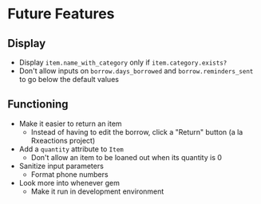 # Future Features

## Display

- Display `item.name_with_category` only if `item.category.exists?`
- Don't allow inputs on `borrow.days_borrowed` and `borrow.reminders_sent` to go below the default values

## Functioning

- Make it easier to return an item
  - Instead of having to edit the borrow, click a "Return" button (a la Rxeactions project)
- Add a `quantity` attribute to `Item`
  - Don't allow an item to be loaned out when its quantity is 0
- Sanitize input parameters
  - Format phone numbers
- Look more into whenever gem
  - Make it run in development environment
  